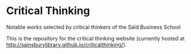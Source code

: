 # Critical Thinking
Notable works selected by critical thinkers of the Saïd Business School

This is the repository for the critical thinking website (currently hosted at http://sainsburylibrary.github.io/criticalthinking/).
